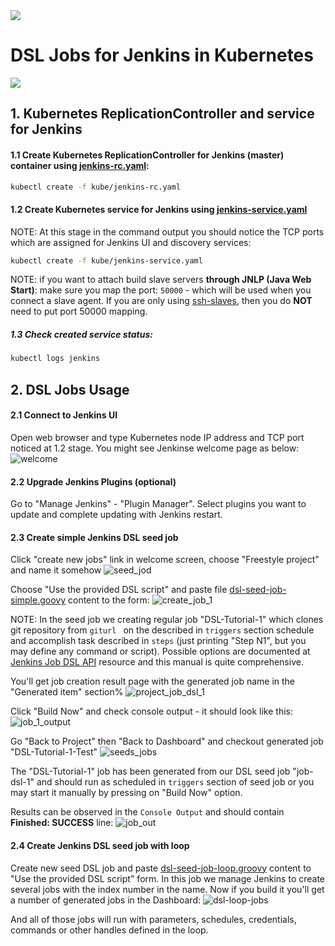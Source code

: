 <img src="imgs/kube_logo.png"/>

# DSL Jobs for Jenkins in Kubernetes

<img src="imgs/jenkins_logo.png"/>

## 1. Kubernetes ReplicationController and service for Jenkins

#### 1.1 Create Kubernetes ReplicationController for Jenkins (master) container using [jenkins-rc.yaml](/kube/jenkins-rc.yaml):
```bash
kubectl create -f kube/jenkins-rc.yaml
```
#### 1.2 Create Kubernetes service for Jenkins using [jenkins-service.yaml](/kube/jenkins-service.yaml)
NOTE: At this stage in the command output you should notice the TCP ports which are assigned for Jenkins UI and discovery services:
```bash
kubectl create -f kube/jenkins-service.yaml
```
NOTE: if you want to attach build slave servers **through JNLP (Java Web Start)**: make sure you map the port: ``` 50000 ``` - which will be used when you connect a slave agent. If you are only using [ssh-slaves](https://wiki.jenkins-ci.org/display/JENKINS/SSH+Slaves+plugin), then you do **NOT** need to put port 50000 mapping.

##### 1.3 Check created service status:
```bash
kubectl logs jenkins
```

## 2. DSL Jobs Usage
#### 2.1 Connect to Jenkins UI
Open web browser and type Kubernetes node IP address and TCP port noticed at 1.2 stage. You might see Jenkinse welcome page as below:
![welcome](imgs/jenkins_welcome.png)

#### 2.2 Upgrade Jenkins Plugins (optional)

Go to "Manage Jenkins" - "Plugin Manager".
Select plugins you want to update and complete updating with Jenkins restart.

#### 2.3 Create simple Jenkins DSL seed job

Click "create new jobs" link in welcome screen, choose "Freestyle project" and name it somehow
![seed_jod](imgs/job_create_1.png)

Choose "Use the provided DSL script" and paste file [dsl-seed-job-simple.goovy](jobs/dsl-seed-job-simple.groovy)
content to the form:
![create_job_1](imgs/job_create_2.png)

NOTE: In the seed job we creating regular job "DSL-Tutorial-1" which clones git repository from `giturl ` on the described in `triggers` section schedule and accomplish task described in `steps` (just printing "Step N1", but you may define any command or script).
Possible options are documented at [Jenkins Job DSL API](https://jenkinsci.github.io/job-dsl-plugin/)
resource and this manual is quite comprehensive.

You'll get job creation result page with the generated job name in the "Generated item" section%
![project_job_dsl_1](imgs/project_job_dsl_1.png)

Click "Build Now" and check console output - it should look like this:
![job_1_output](imgs/job_1_console_output.png)

Go "Back to Project" then "Back to Dashboard" and checkout generated job "DSL-Tutorial-1-Test"
![seeds_jobs](imgs/seed_n_generated_jobs.png)

The "DSL-Tutorial-1" job has been generated from our DSL seed job "job-dsl-1" and should run as scheduled in `triggers` section of seed  job or you may start it manually by pressing on "Build Now" option.

Results can be observed in the `Console Output` and should contain **Finished: SUCCESS** line:
![job_out](imgs/job_output_1.png)

#### 2.4 Create Jenkins DSL seed job with loop

Create new seed DSL job and paste [dsl-seed-job-loop.groovy](jobs/dsl-seed-job-loop.groovy) content to "Use the provided DSL script" form. In this job we manage Jenkins to create several jobs with the index number in the name.
Now if you build it you'll get a number of generated jobs in the Dashboard:
![dsl-loop-jobs](imgs/dsl-loop-jobs.png)

And all of those jobs will run with parameters, schedules, credentials, commands or other handles defined in the loop.
